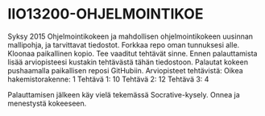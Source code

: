 IIO13200-OHJELMOINTIKOE
=======================
Syksy 2015
Ohjelmointikokeen ja mahdollisen ohjelmointikokeen uusinnan mallipohja, ja tarvittavat tiedostot.
Forkkaa repo oman tunnuksesi alle. Kloonaa paikallinen kopio. Tee vaaditut tehtävät sinne. Ennen palauttamista lisää arviopisteesi kustakin tehtävästä tähän tiedostoon. Palautat kokeen pushaamalla paikallisen reposi GitHubiin.
Arviopisteet tehtävistä:
Oikea hakemistorakenne: 1
Tehtävä 1: 10
Tehtävä 2: 12
Tehtävä 3: 4

Palauttamisen jälkeen käy vielä tekemässä Socrative-kysely.
Onnea ja menestystä kokeeseen.